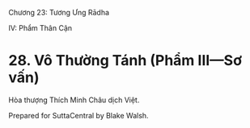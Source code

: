  

Chương 23: Tương Ưng Rādha

IV: Phẩm Thân Cận

# 28\. Vô Thường Tánh (Phẩm III—Sơ vấn)

Hòa thượng Thích Minh Châu dịch Việt.

Prepared for SuttaCentral by Blake Walsh.